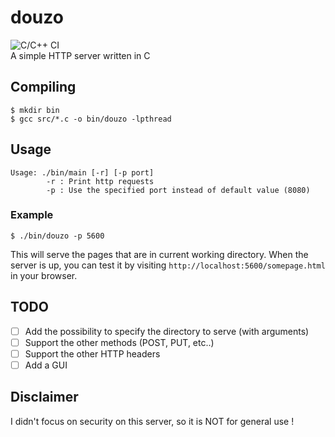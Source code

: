 # douzo
![C/C++ CI](https://github.com/computer-spectre/douzo/workflows/C/C++%20CI/badge.svg) <br />
A simple HTTP server written in C
## Compiling
```console
$ mkdir bin
$ gcc src/*.c -o bin/douzo -lpthread
```
## Usage
```console
Usage: ./bin/main [-r] [-p port]
        -r : Print http requests
        -p : Use the specified port instead of default value (8080)
```
### Example
```console
$ ./bin/douzo -p 5600 
```
This will serve the pages that are in current working directory.
When the server is up, you can test it by visiting `http://localhost:5600/somepage.html` in your browser.

## TODO
* [ ] Add the possibility to specify the directory to serve (with arguments)
* [ ] Support the other methods (POST, PUT, etc..)
* [ ] Support the other HTTP headers
* [ ] Add a GUI

## Disclaimer
I didn't focus on security on this server, so it is NOT for general use !

